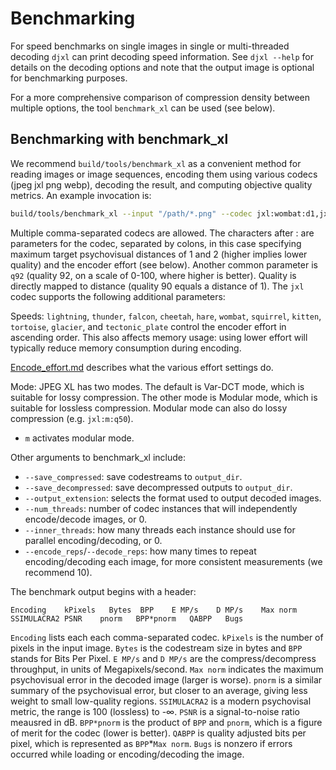 # Benchmarking

For speed benchmarks on single images in single or multi-threaded decoding
`djxl` can print decoding speed information. See `djxl --help` for details
on the decoding options and note that the output image is optional for
benchmarking purposes.

For a more comprehensive comparison of compression density between multiple
options, the tool `benchmark_xl` can be used (see below).

## Benchmarking with benchmark_xl

We recommend `build/tools/benchmark_xl` as a convenient method for reading
images or image sequences, encoding them using various codecs (jpeg jxl png
webp), decoding the result, and computing objective quality metrics. An example
invocation is:

```bash
build/tools/benchmark_xl --input "/path/*.png" --codec jxl:wombat:d1,jxl:cheetah:d2
```

Multiple comma-separated codecs are allowed. The characters after : are
parameters for the codec, separated by colons, in this case specifying maximum
target psychovisual distances of 1 and 2 (higher implies lower quality) and
the encoder effort (see below). Another common parameter is `q92` (quality 92, on a scale of 0-100, where
higher is better). Quality is directly mapped to distance (quality 90 equals a distance of 1). The `jxl` codec supports the following additional parameters:

Speeds: `lightning`, `thunder`, `falcon`, `cheetah`, `hare`, `wombat`, `squirrel`,
`kitten`, `tortoise`, `glacier`, and `tectonic_plate` control the encoder effort in ascending order. This also
affects memory usage: using lower effort will typically reduce memory consumption
during encoding.

[Encode_effort.md](https://github.com/libjxl/libjxl/blob/main/doc/encode_effort.md) describes what the various effort settings do.

Mode: JPEG XL has two modes. The default is Var-DCT mode, which is suitable for
lossy compression. The other mode is Modular mode, which is suitable for lossless
compression. Modular mode can also do lossy compression (e.g. `jxl:m:q50`).

*   `m` activates modular mode.

Other arguments to benchmark_xl include:

*   `--save_compressed`: save codestreams to `output_dir`.
*   `--save_decompressed`: save decompressed outputs to `output_dir`.
*   `--output_extension`: selects the format used to output decoded images.
*   `--num_threads`: number of codec instances that will independently
    encode/decode images, or 0.
*   `--inner_threads`: how many threads each instance should use for parallel
    encoding/decoding, or 0.
*   `--encode_reps`/`--decode_reps`: how many times to repeat encoding/decoding
    each image, for more consistent measurements (we recommend 10).

The benchmark output begins with a header:

```
Encoding    kPixels   Bytes  BPP    E MP/s    D MP/s    Max norm    SSIMULACRA2 PSNR    pnorm   BPP*pnorm   QABPP   Bugs
```

`Encoding` lists each each comma-separated codec. `kPixels` is the number
of pixels in the input image. `Bytes` is the codestream size in bytes and
`BPP` stands for Bits Per Pixel. `E MP/s` and `D MP/s` are the
compress/decompress throughput, in units of Megapixels/second.
`Max norm` indicates the maximum psychovisual error in the decoded
image (larger is worse). `pnorm` is a similar summary of the psychovisual
error, but closer to an average, giving less weight to small low-quality
regions. `SSIMULACRA2` is a modern psychovisal metric, the range is 100
(lossless) to -∞. `PSNR` is a signal-to-noise ratio meausred in dB.
`BPP*pnorm` is the product of `BPP` and `pnorm`, which is a figure of merit
for the codec (lower is better). `QABPP` is quality adjusted bits per pixel,
which is represented as `BPP`*`Max norm`. `Bugs` is nonzero if errors occurred
while loading or encoding/decoding the image.

